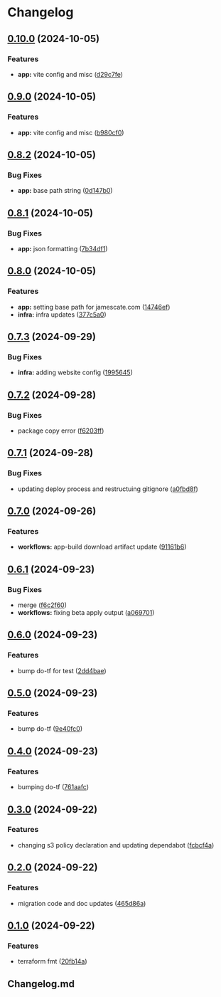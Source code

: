 # Changelog

## [0.10.0](https://github.com/jamcatbiz/weordl/compare/v0.9.0...v0.10.0) (2024-10-05)


### Features

* **app:** vite config and misc ([d29c7fe](https://github.com/jamcatbiz/weordl/commit/d29c7fe051cda89b2f023d0eb90ad5ada2e9feaf))

## [0.9.0](https://github.com/jamcatbiz/weordl/compare/v0.8.2...v0.9.0) (2024-10-05)


### Features

* **app:** vite config and misc ([b980cf0](https://github.com/jamcatbiz/weordl/commit/b980cf0c61dff3f74923261970a157f981d2b668))

## [0.8.2](https://github.com/jamcatbiz/weordl/compare/v0.8.1...v0.8.2) (2024-10-05)


### Bug Fixes

* **app:** base path string ([0d147b0](https://github.com/jamcatbiz/weordl/commit/0d147b0dfd6e949b55d9f64155e243e5dcb59975))

## [0.8.1](https://github.com/jamcatbiz/weordl/compare/v0.8.0...v0.8.1) (2024-10-05)


### Bug Fixes

* **app:** json formatting ([7b34df1](https://github.com/jamcatbiz/weordl/commit/7b34df12f4624fab8a28f00d9b62aaf693b7ba0f))

## [0.8.0](https://github.com/jamcatbiz/weordl/compare/v0.7.3...v0.8.0) (2024-10-05)


### Features

* **app:** setting base path for jamescate.com ([14746ef](https://github.com/jamcatbiz/weordl/commit/14746ef08af4da1afdc02302932e92a1843385ee))
* **infra:** infra updates ([377c5a0](https://github.com/jamcatbiz/weordl/commit/377c5a06f306b142267f5fb34f18dedf32269cf3))

## [0.7.3](https://github.com/jamcatbiz/weordl/compare/v0.7.2...v0.7.3) (2024-09-29)


### Bug Fixes

* **infra:** adding website config ([1995645](https://github.com/jamcatbiz/weordl/commit/1995645344ec8eb143387d50cab34a34d2538dc2))

## [0.7.2](https://github.com/jamcatbiz/weordl/compare/v0.7.1...v0.7.2) (2024-09-28)


### Bug Fixes

* package copy error ([f6203ff](https://github.com/jamcatbiz/weordl/commit/f6203ff121925e0019da9a500ee3c6302f954d70))

## [0.7.1](https://github.com/jamcatbiz/weordl/compare/v0.7.0...v0.7.1) (2024-09-28)


### Bug Fixes

* updating deploy process and restructuing gitignore ([a0fbd8f](https://github.com/jamcatbiz/weordl/commit/a0fbd8fcab0c1cc844daca37fe1fb483b6bd2439))

## [0.7.0](https://github.com/jamcatbiz/weordl/compare/v0.6.1...v0.7.0) (2024-09-26)


### Features

* **workflows:** app-build download artifact update ([91161b6](https://github.com/jamcatbiz/weordl/commit/91161b64167c7415601a06c6cf982c640d2d8348))

## [0.6.1](https://github.com/jamcatbiz/weordl/compare/v0.6.0...v0.6.1) (2024-09-23)


### Bug Fixes

* merge ([f6c2f60](https://github.com/jamcatbiz/weordl/commit/f6c2f605f5904ca0adfa81b6ab082a92894ce7a9))
* **workflows:** fixing beta apply output ([a069701](https://github.com/jamcatbiz/weordl/commit/a069701117f22e300c5d950ffcd0cfd0abc3a5db))

## [0.6.0](https://github.com/jamcatbiz/weordl/compare/v0.5.0...v0.6.0) (2024-09-23)


### Features

* bump do-tf for test ([2dd4bae](https://github.com/jamcatbiz/weordl/commit/2dd4baee3ceef65a129cde009590e9f95dfa1926))

## [0.5.0](https://github.com/jamcatbiz/weordl/compare/v0.4.0...v0.5.0) (2024-09-23)


### Features

* bump do-tf ([9e40fc0](https://github.com/jamcatbiz/weordl/commit/9e40fc03495c4dcc5f8c273555ff776e49f362ad))

## [0.4.0](https://github.com/jamcatbiz/weordl/compare/v0.3.0...v0.4.0) (2024-09-23)


### Features

* bumping do-tf ([761aafc](https://github.com/jamcatbiz/weordl/commit/761aafc7b524d03e7593f39d166c5c923499c9ba))

## [0.3.0](https://github.com/jamcatbiz/weordl/compare/v0.2.0...v0.3.0) (2024-09-22)


### Features

* changing s3 policy declaration and updating dependabot ([fcbcf4a](https://github.com/jamcatbiz/weordl/commit/fcbcf4a018091f31cebd77c961663048128b9831))

## [0.2.0](https://github.com/jamcatbiz/weordl/compare/v0.1.0...v0.2.0) (2024-09-22)


### Features

* migration code and doc updates ([465d86a](https://github.com/jamcatbiz/weordl/commit/465d86a57be856e5734960d4a3a0d0bab1b4490f))

## [0.1.0](https://github.com/jamcatbiz/weordl/compare/v0.0.10...v0.1.0) (2024-09-22)


### Features

* terraform fmt ([20fb14a](https://github.com/jamcatbiz/weordl/commit/20fb14a11747248fe7d83231ae21cf8e969eae45))

## Changelog.md

